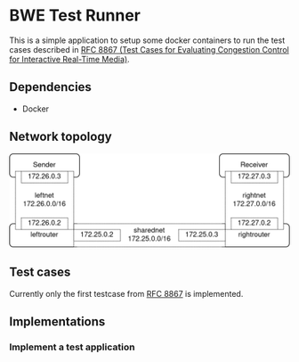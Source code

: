 # BWE Test Runner

This is a simple application to setup some docker containers to run the test
cases described in [RFC 8867 (Test Cases for Evaluating Congestion Control for
Interactive Real-Time Media)](https://www.rfc-editor.org/rfc/rfc8867.html).

## Dependencies

* Docker

## Network topology

![network setup](/network.png)

## Test cases

Currently only the first testcase from [RFC
8867](https://www.rfc-editor.org/rfc/rfc8867.html) is implemented.

## Implementations

### Implement a test application

